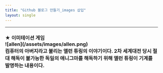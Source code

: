 ```yaml
---
title: "Github 블로그 만들기_images 삽입"
layout: single
---
```


<hr>
<h3> ★ 이미테이션 게임
<br>![allen](/assets/images/allen.png)
<br> 컴퓨터의 아버지라고 불리는 앨런 튜링의 이야기이다. 2차 세계대전 당시 절대 해독이 불가능한 독일의 애니그마를 해독하기 위해 앨런 튜링이 기계를 발명하는 내용이다.
